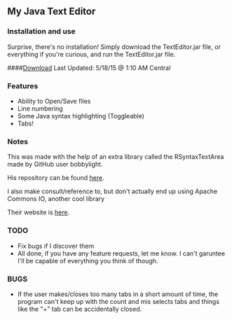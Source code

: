 ## My Java Text Editor

### Installation and use
Surprise, there's no installation! Simply download the TextEditor.jar file, or everything if you're curious, and run the TextEditor.jar file.

####[Download](https://mega.co.nz/#!vVAEXQpJ!ZkHXiKPn2dOu4lj8xmMYuNUqHmkIIE9Ws-7BWqimny8)
Last Updated: 5/18/15 @ 1:10 AM Central

### Features
* Ability to Open/Save files
* Line numbering
* Some Java syntax highlighting (Toggleable)
* Tabs!

### Notes
This was made with the help of an extra library called the RSyntaxTextArea
made by GitHub user bobbylight.

His repository can be found [here](https://github.com/bobbylight/RSyntaxTextArea).

I also make consult/reference to, but don't actually end up using Apache Commons IO, another cool library

Their website is [here](http://commons.apache.org/proper/commons-io/).

### TODO
* Fix bugs if I discover them
* All done, if you have any feature requests, let me know.  I can't garuntee I'll be capable of everything you think of though.

### BUGS
* If the user makes/closes too many tabs in a short amount of time, the program can't keep up with the count and mis selects tabs and things like the "+" tab can be accidentally closed.